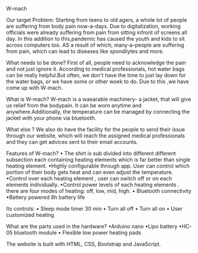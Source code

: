 W-mach

Our target Problem:
Starting from teens to old agers, a whole lot of people are suffering from body pain now-a-days. Due to digitalization, working officials were already suffering from pain from sitting infront of screens all day. In this addition to this,pandemic has caused the youth and kids to sit across computers too. AS a result of which, many-a-people are suffering from pain, which can lead to diseases like spondilytes and more.
 
What needs to be done?
First of all, people need to acknowledge the pain and not just ignore it. According to medical professionals, hot water bags can be really helpful.But often, we don't have the time to just lay down for the water bags, or we have some or other woek to do. Due to this ,we have come up with W-mach.

What is W-mach?
W-mach is a waearable machinery- a jacket, that will give us relief from the bodypain. It can be worn anytime and anywhere.Additionally, the temperature can be managed by connecting the jacket with your phone via bluetooth.

What else ?
We also do have the facility for the people to send their issue through our website, which will reach the assigned medical professionals and they can get advices sent to their email accounts.

Features of W-mach?
• The shirt is sub divided into different different subsection each containing heating elements which is far better than single heating element.
•Highly configurable through app. User can control which portion of their body gets heat and can even adjust the temperature.
•Control over each heating element , user can switch off or on each elements individually.
•Control power levels of each heating elements . there are four modes of heating: off, low, mid, high.
• Bluetooth connectivity
•Battery powered 8h battery life

 Its controls:
• Sleep mode timer 30 min
• Turn all off
• Turn all on
• User customized heating

What are the parts used in the hardware?
•Arduino nano
•Lipo battery
•HC-05 bluetooth module
• Flexible low power heating pads

The website is built with HTML, CSS, Bootstrap and JavaScript.



